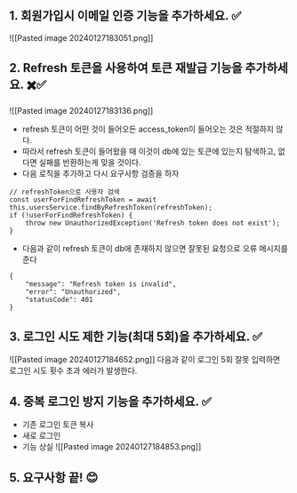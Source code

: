 ## 1. 회원가입시 이메일 인증 기능을 추가하세요. ✅
![[Pasted image 20240127183051.png]]

## 2. Refresh 토큰을 사용하여 토큰 재발급 기능을 추가하세요. ✖️✅

![[Pasted image 20240127183136.png]]


- refresh 토큰이 어떤 것이 들어오든 access_token이 들어오는 것은 적절하지 않다.
- 따라서 refresh 토큰이 들어왔을 때 이것이 db에 있는 토큰에 있는지 탐색하고, 없다면 실패를 반환하는게 맞을 것이다.
- 다음 로직을 추가하고 다시 요구사항 검증을 하자

```
// refreshToken으로 사용자 검색
const userForFindRefreshToken = await this.usersService.findByRefreshToken(refreshToken);
if (!userForFindRefreshToken) {
	throw new UnauthorizedException('Refresh token does not exist');
}
```

- 다음과 같이 refresh 토큰이 db에 존재하지 않으면 잘못된 요청으로 오류 메시지를 준다
```
{
    "message": "Refresh token is invalid",
    "error": "Unauthorized",
    "statusCode": 401
}
```


## 3. 로그인 시도 제한 기능(최대 5회)을 추가하세요. ✅

![[Pasted image 20240127184652.png]]
다음과 같이 로그인 5회 잘못 입력하면 로그인 시도 횟수 초과 에러가 발생한다.




## 4. 중복 로그인 방지 기능을 추가하세요. ✅
- 기존 로그인 토큰 복사
- 새로 로그인
- 기능 상실
![[Pasted image 20240127184853.png]]

## 5. 요구사항 끝! 😊